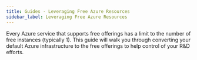```yaml
---
title: Guides - Leveraging Free Azure Resources
sidebar_label: Leveraging Free Azure Resources
---
```


Every Azure service that supports free offerings has a limit to the number of free instances (typically 1).  This guide will walk you through converting your default Azure infrastructure to the free offerings to help control of your R&D efforts.
